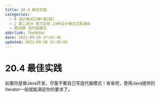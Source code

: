 ```yaml
---
title: 20.4 最佳实践
categories: 
  - 8 设计模式之禅(第2版)
  - 2 第二部分 真刀实枪 23种设计模式完美演绎
  - 第20章 迭代器模式
abbrlink: 7be060ac
date: 2021-09-29 17:01:40
updated: 2021-09-30 15:39:03
---
```

# 20.4 最佳实践
如果你是做Java开发，尽量不要自己写迭代器模式！省省吧，使用Java提供的Iterator一般就能满足你的要求了。
